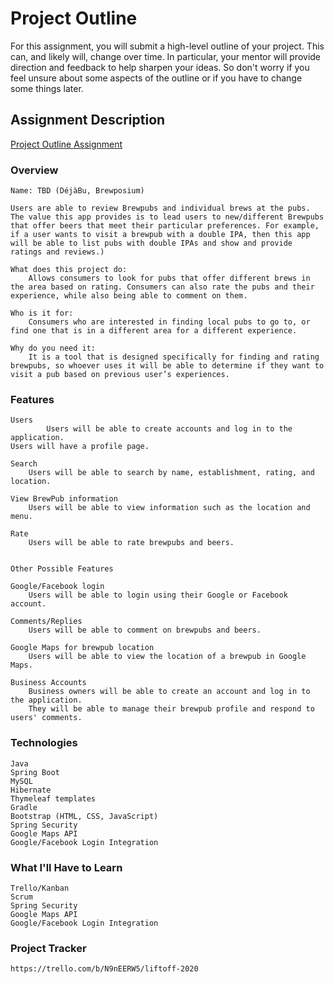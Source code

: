 # Project Outline
For this assignment, you will submit a high-level outline of your project. This can, and likely will, change over time. In particular, your mentor will provide direction and feedback to help sharpen your ideas. So don't worry if you feel unsure about some aspects of the outline or if you have to change some things later.

## Assignment Description
[Project Outline Assignment](https://education.launchcode.org/liftoff/modules/assignments/project-outline)


### Overview

    Name: TBD (DéjàBu, Brewposium)    
    
    Users are able to review Brewpubs and individual brews at the pubs. The value this app provides is to lead users to new/different Brewpubs that offer beers that meet their particular preferences. For example, if a user wants to visit a brewpub with a double IPA, then this app will be able to list pubs with double IPAs and show and provide ratings and reviews.)
    
    What does this project do: 
        Allows consumers to look for pubs that offer different brews in the area based on rating. Consumers can also rate the pubs and their experience, while also being able to comment on them.
    
    Who is it for:
        Consumers who are interested in finding local pubs to go to, or find one that is in a different area for a different experience.
    
    Why do you need it:
        It is a tool that is designed specifically for finding and rating brewpubs, so whoever uses it will be able to determine if they want to visit a pub based on previous user’s experiences.
### Features
    Users
            Users will be able to create accounts and log in to the application.
    Users will have a profile page.
    
    Search
        Users will be able to search by name, establishment, rating, and location.
    
    View BrewPub information
        Users will be able to view information such as the location and menu.
        
    Rate
        Users will be able to rate brewpubs and beers.
    
    
    Other Possible Features
    
    Google/Facebook login
        Users will be able to login using their Google or Facebook account.
    
    Comments/Replies
        Users will be able to comment on brewpubs and beers.
        
    Google Maps for brewpub location
        Users will be able to view the location of a brewpub in Google Maps.
    
    Business Accounts
        Business owners will be able to create an account and log in to the application.
        They will be able to manage their brewpub profile and respond to users' comments.

### Technologies
    Java
    Spring Boot
    MySQL
    Hibernate
    Thymeleaf templates
    Gradle
    Bootstrap (HTML, CSS, JavaScript)
    Spring Security
    Google Maps API
    Google/Facebook Login Integration	
### What I'll Have to Learn
	Trello/Kanban
	Scrum
	Spring Security
	Google Maps API
	Google/Facebook Login Integration

### Project Tracker
    https://trello.com/b/N9nEERW5/liftoff-2020